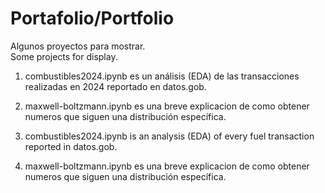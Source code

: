 # Portafolio/Portfolio

Algunos proyectos para mostrar.  
Some projects for display.  

1. combustibles2024.ipynb es un análisis (EDA) de las transacciones realizadas en 2024 reportado en datos.gob.  
2. maxwell-boltzmann.ipynb es una breve explicacion de como obtener numeros que siguen una distribución específica.  

  
1. combustibles2024.ipynb is an analysis (EDA) of every fuel transaction reported in datos.gob.  
2. maxwell-boltzmann.ipynb es una breve explicacion de como obtener numeros que siguen una distribución específica.  
